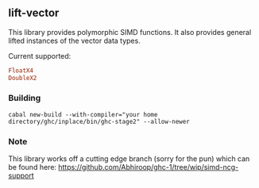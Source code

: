 ## lift-vector

This library provides polymorphic SIMD functions. 
It also provides general lifted instances of the vector data types.

Current supported:

```haskell
FloatX4
DoubleX2
``` 

### Building

`cabal new-build --with-compiler="your home directory/ghc/inplace/bin/ghc-stage2" --allow-newer`


### Note
This library works off a cutting edge branch (sorry for the pun) which can be found here: https://github.com/Abhiroop/ghc-1/tree/wip/simd-ncg-support
